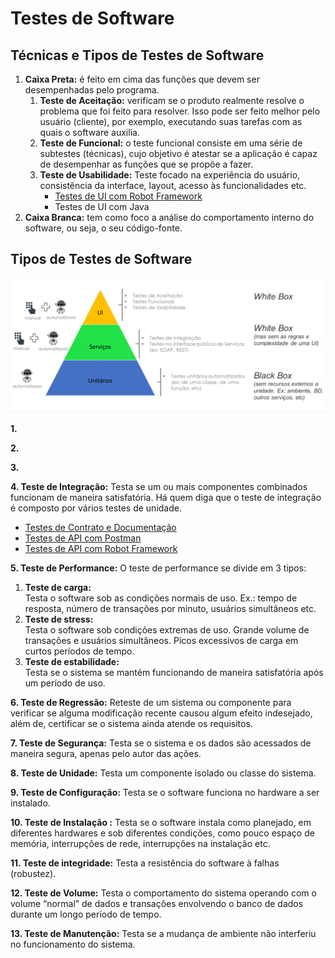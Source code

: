 # Testes de Software

## Técnicas e Tipos de Testes de Software

1. &#x20;**Caixa Preta:** é feito em cima das funções que devem ser desempenhadas pelo programa.
   1. **Teste de Aceitação:** verificam se o produto realmente resolve o problema que foi feito para resolver. Isso pode ser feito melhor pelo usuário (cliente), por exemplo, executando suas tarefas com as quais o software auxilia.
   2. **Teste de Funcional:** o teste funcional consiste em uma série de subtestes (técnicas), cujo objetivo é atestar se a aplicação é capaz de desempenhar as funções que se propõe a fazer.&#x20;
   3. **Teste de Usabilidade:** Teste focado na experiência do usuário, consistência da interface, layout, acesso às funcionalidades etc.
      * [Testes de UI com Robot Framework](https://app.gitbook.com/@programacao/s/qualidade/\~/drafts/-MkgN7PGQoFNvS5TRgjV/testes-de-integracao/testes-de-api-com-robot-framework)
      * Testes de UI com Java
2. **Caixa Branca:** tem como foco a análise do comportamento interno do software, ou seja, o seu código-fonte.

## &#x20;<a href="#tipos-de-testes-de-software" id="tipos-de-testes-de-software"></a>

## &#x20;<a href="#tipos-de-testes-de-software" id="tipos-de-testes-de-software"></a>

## Tipos de Testes de Software <a href="#tipos-de-testes-de-software" id="tipos-de-testes-de-software"></a>

![](.gitbook/assets/qualidade.png)

**1.**&#x20;

**2.**&#x20;

**3.**&#x20;

**4. Teste de Integração:** Testa se um ou mais componentes combinados funcionam de maneira satisfatória. Há quem diga que o teste de integração é composto por vários testes de unidade.

* [Testes de Contrato e Documentação](https://app.gitbook.com/@programacao/s/qualidade/\~/drafts/-MkgN7PGQoFNvS5TRgjV/testes-de-integracao/testes-de-contrato-e-documentacao)
* [Testes de API com Postman](https://app.gitbook.com/@programacao/s/qualidade/\~/drafts/-MkgN7PGQoFNvS5TRgjV/testes-de-integracao/testes-de-api-com-postman)
* [Testes de API com Robot Framework](https://app.gitbook.com/@programacao/s/qualidade/\~/drafts/-MkgN7PGQoFNvS5TRgjV/testes-de-integracao/testes-de-api-com-robot-framework)

**5. Teste de Performance:** O teste de performance se divide em 3 tipos:

1. **Teste de carga:**\
   Testa o software sob as condições normais de uso. Ex.: tempo de resposta, número de transações por minuto, usuários simultâneos etc.
2. **Teste de stress:**\
   Testa o software sob condições extremas de uso. Grande volume de transações e usuários simultâneos. Picos excessivos de carga em curtos períodos de tempo.
3. **Teste de estabilidade:**\
   Testa se o sistema se mantém funcionando de maneira satisfatória após um período de uso.

**6. Teste de Regressão:** Reteste de um sistema ou componente para verificar se alguma modificação recente causou algum efeito indesejado, além de, certificar se o sistema ainda atende os requisitos.

**7. Teste de Segurança:** Testa se o sistema e os dados são acessados de maneira segura, apenas pelo autor das ações.

**8. Teste de Unidade:** Testa um componente isolado ou classe do sistema.

**9. Teste de Configuração:** Testa se o software funciona no hardware a ser instalado.

**10. Teste de Instalação :**  Testa se o software instala como planejado, em diferentes hardwares e sob diferentes condições, como pouco espaço de memória, interrupções de rede, interrupções na instalação etc.

**11. Teste de integridade:** Testa a resistência do software à falhas (robustez).

**12. Teste de Volume:** Testa o comportamento do sistema operando com o volume “normal” de dados e transações envolvendo o banco de dados durante um longo período de tempo.

**13. Teste de Manutenção:** Testa se a mudança de ambiente não interferiu no funcionamento do sistema.
